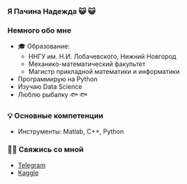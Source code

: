 ### Я Пачина Надежда 😺 😺

### Немного обо мне
* 🎓 Образование:
  - ННГУ им. Н.И. Лобачевского, Нижний Новгород
  - Механико-математический факультет
  - Магистр прикладной математики и информатики
* Программирую на Python
* Изучаю Data Science  
* Люблю рыбалку 🐟 🐟

### 💡 Основные компетенции 
- Инструменты: Matlab, C++, Python

### 🙌🏻 Свяжись со мной
- [Telegram](NadezdaPachina)
- [Kaggle]()
